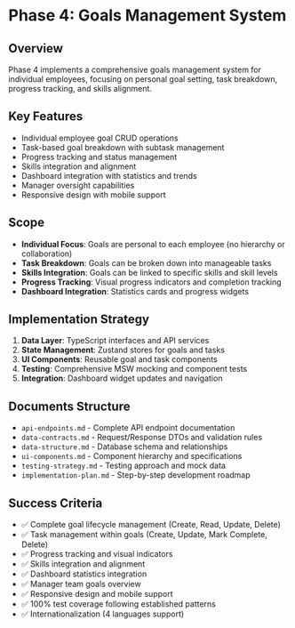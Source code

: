 # Phase 4: Goals Management System

## Overview

Phase 4 implements a comprehensive goals management system for individual employees, focusing on personal goal setting, task breakdown, progress tracking, and skills alignment.

## Key Features

- Individual employee goal CRUD operations
- Task-based goal breakdown with subtask management
- Progress tracking and status management
- Skills integration and alignment
- Dashboard integration with statistics and trends
- Manager oversight capabilities
- Responsive design with mobile support

## Scope

- **Individual Focus**: Goals are personal to each employee (no hierarchy or collaboration)
- **Task Breakdown**: Goals can be broken down into manageable tasks
- **Skills Integration**: Goals can be linked to specific skills and skill levels
- **Progress Tracking**: Visual progress indicators and completion tracking
- **Dashboard Integration**: Statistics cards and progress widgets

## Implementation Strategy

1. **Data Layer**: TypeScript interfaces and API services
2. **State Management**: Zustand stores for goals and tasks
3. **UI Components**: Reusable goal and task components
4. **Testing**: Comprehensive MSW mocking and component tests
5. **Integration**: Dashboard widget updates and navigation

## Documents Structure

- `api-endpoints.md` - Complete API endpoint documentation
- `data-contracts.md` - Request/Response DTOs and validation rules
- `data-structure.md` - Database schema and relationships
- `ui-components.md` - Component hierarchy and specifications
- `testing-strategy.md` - Testing approach and mock data
- `implementation-plan.md` - Step-by-step development roadmap

## Success Criteria

- ✅ Complete goal lifecycle management (Create, Read, Update, Delete)
- ✅ Task management within goals (Create, Update, Mark Complete, Delete)
- ✅ Progress tracking and visual indicators
- ✅ Skills integration and alignment
- ✅ Dashboard statistics integration
- ✅ Manager team goals overview
- ✅ Responsive design and mobile support
- ✅ 100% test coverage following established patterns
- ✅ Internationalization (4 languages support)
